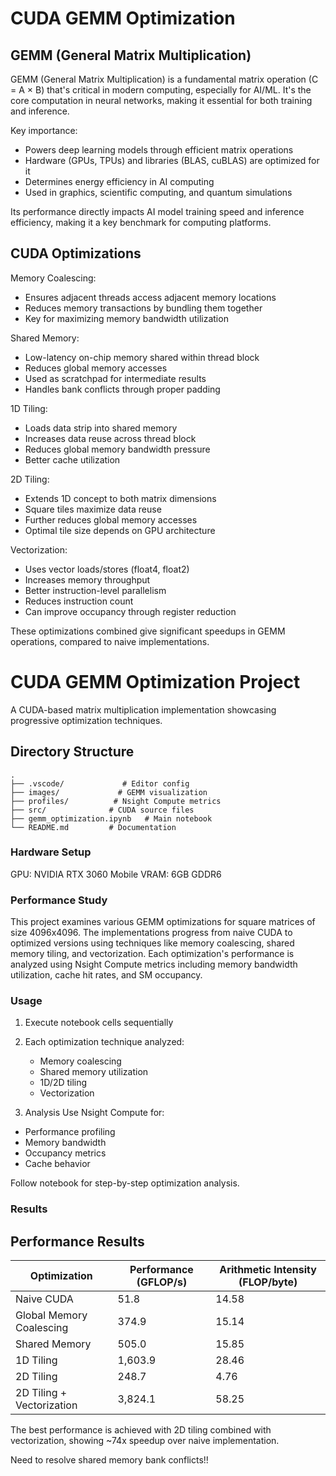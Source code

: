 # CUDA GEMM Optimization

## GEMM (General Matrix Multiplication)

GEMM (General Matrix Multiplication) is a fundamental matrix operation (C = A × B) that's critical in modern computing, especially for AI/ML. It's the core computation in neural networks, making it essential for both training and inference.

Key importance:
- Powers deep learning models through efficient matrix operations
- Hardware (GPUs, TPUs) and libraries (BLAS, cuBLAS) are optimized for it
- Determines energy efficiency in AI computing
- Used in graphics, scientific computing, and quantum simulations

Its performance directly impacts AI model training speed and inference efficiency, making it a key benchmark for computing platforms.

## CUDA Optimizations

Memory Coalescing:
- Ensures adjacent threads access adjacent memory locations
- Reduces memory transactions by bundling them together
- Key for maximizing memory bandwidth utilization

Shared Memory:
- Low-latency on-chip memory shared within thread block
- Reduces global memory accesses
- Used as scratchpad for intermediate results
- Handles bank conflicts through proper padding

1D Tiling:
- Loads data strip into shared memory
- Increases data reuse across thread block
- Reduces global memory bandwidth pressure
- Better cache utilization

2D Tiling:
- Extends 1D concept to both matrix dimensions
- Square tiles maximize data reuse
- Further reduces global memory accesses
- Optimal tile size depends on GPU architecture

Vectorization:
- Uses vector loads/stores (float4, float2)
- Increases memory throughput
- Better instruction-level parallelism
- Reduces instruction count
- Can improve occupancy through register reduction

These optimizations combined give significant speedups in GEMM operations, compared to naive implementations.

# CUDA GEMM Optimization Project

A CUDA-based matrix multiplication implementation showcasing progressive optimization techniques.

## Directory Structure
```
.
├── .vscode/             # Editor config
├── images/             # GEMM visualization
├── profiles/          # Nsight Compute metrics
├── src/              # CUDA source files
├── gemm_optimization.ipynb   # Main notebook
└── README.md         # Documentation
```

### Hardware Setup

GPU: NVIDIA RTX 3060 Mobile
VRAM: 6GB GDDR6

### Performance Study
This project examines various GEMM optimizations for square matrices of size 4096x4096. The implementations progress from naive CUDA to optimized versions using techniques like memory coalescing, shared memory tiling, and vectorization. Each optimization's performance is analyzed using Nsight Compute metrics including memory bandwidth utilization, cache hit rates, and SM occupancy.

### Usage

1. Execute notebook cells sequentially
2. Each optimization technique analyzed:
    - Memory coalescing
    - Shared memory utilization
    - 1D/2D tiling
    - Vectorization

3. Analysis
Use Nsight Compute for:
- Performance profiling
- Memory bandwidth
- Occupancy metrics
- Cache behavior

Follow notebook for step-by-step optimization analysis.

### Results

## Performance Results

| Optimization | Performance (GFLOP/s) | Arithmetic Intensity (FLOP/byte) |
|--------------|---------------------|--------------------------------|
| Naive CUDA | 51.8 | 14.58 |
| Global Memory Coalescing | 374.9 | 15.14 |
| Shared Memory | 505.0 | 15.85 |
| 1D Tiling | 1,603.9 | 28.46 |
| 2D Tiling | 248.7 | 4.76 |
| 2D Tiling + Vectorization | 3,824.1 | 58.25 |

The best performance is achieved with 2D tiling combined with vectorization, showing ~74x speedup over naive implementation.

Need to resolve shared memory bank conflicts!!
